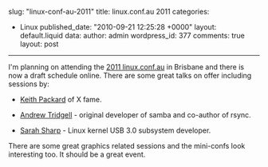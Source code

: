 slug: "linux-conf-au-2011"
title: linux.conf.au 2011
categories:
  - Linux
published_date: "2010-09-21 12:25:28 +0000"
layout: default.liquid
data:
  author: admin
  wordpress_id: 377
  comments: true
  layout: post
---
I'm planning on attending the [2011 linux.conf.au](http://lca2011.linux.org.au/) in Brisbane and there is now a draft schedule online. There are some great talks on offer including sessions by:





  * [Keith Packard](http://en.wikipedia.org/wiki/Keith_Packard) of X fame.


  * [Andrew Tridgell](http://en.wikipedia.org/wiki/Andrew_Tridgell) - original developer of samba and co-author of rsync.


  * [Sarah Sharp](http://sarah.thesharps.us/) - Linux kernel USB 3.0 subsystem developer. 


 
There are some great graphics related sessions and the mini-confs look interesting too. It should be a great event.

